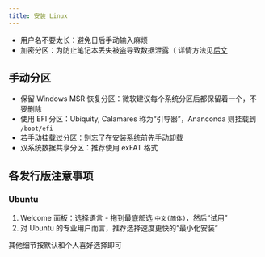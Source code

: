 ```yaml
---
title: 安装 Linux
---
```


- 用户名不要太长：避免日后手动输入麻烦
- 加密分区：为防止笔记本丢失被盗导致数据泄露（ 详情方法见[后文](./encrypt)

## 手动分区

- 保留 Windows MSR 恢复分区：微软建议每个系统分区后都保留着一个，不要删除
- 使用 EFI 分区：Ubiquity, Calamares 称为“引导器”，Ananconda 则挂载到 `/boot/efi`
- 若手动挂载过分区：别忘了在安装系统前先手动卸载
- 双系统数据共享分区：推荐使用 exFAT 格式

## 各发行版注意事项

### Ubuntu

1. Welcome 面板：选择语言 - 拖到最底部选 `中文(简体)`，然后“试用”
2. 对 Ubuntu 的专业用户而言，推荐选择速度更快的“最小化安装“

其他细节按默认和个人喜好选择即可
